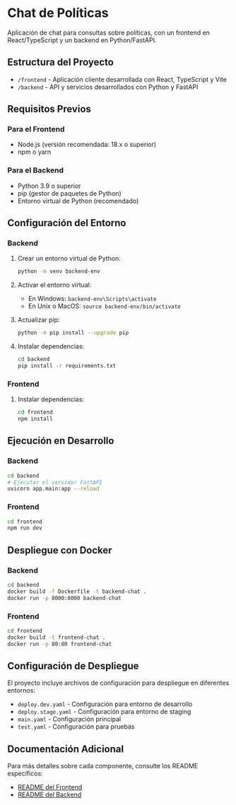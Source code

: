 # Chat de Políticas

Aplicación de chat para consultas sobre políticas, con un frontend en React/TypeScript y un backend en Python/FastAPI.

## Estructura del Proyecto

-   `/frontend` - Aplicación cliente desarrollada con React, TypeScript y Vite
-   `/backend` - API y servicios desarrollados con Python y FastAPI

## Requisitos Previos

### Para el Frontend

-   Node.js (versión recomendada: 18.x o superior)
-   npm o yarn

### Para el Backend

-   Python 3.9 o superior
-   pip (gestor de paquetes de Python)
-   Entorno virtual de Python (recomendado)

## Configuración del Entorno

### Backend

1. Crear un entorno virtual de Python:

    ```bash
    python -m venv backend-env
    ```

2. Activar el entorno virtual:

    - En Windows: `backend-env\Scripts\activate`
    - En Unix o MacOS: `source backend-env/bin/activate`

3. Actualizar pip:

    ```bash
    python -m pip install --upgrade pip
    ```

4. Instalar dependencias:
    ```bash
    cd backend
    pip install -r requirements.txt
    ```

### Frontend

1. Instalar dependencias:
    ```bash
    cd frontend
    npm install
    ```

## Ejecución en Desarrollo

### Backend

```bash
cd backend
# Ejecutar el servidor FastAPI
uvicorn app.main:app --reload
```

### Frontend

```bash
cd frontend
npm run dev
```

## Despliegue con Docker

### Backend

```bash
cd backend
docker build -f Dockerfile -t backend-chat .
docker run -p 8000:8000 backend-chat
```

### Frontend

```bash
cd frontend
docker build -t frontend-chat .
docker run -p 80:80 frontend-chat
```

## Configuración de Despliegue

El proyecto incluye archivos de configuración para despliegue en diferentes entornos:

-   `deploy.dev.yaml` - Configuración para entorno de desarrollo
-   `deploy.stage.yaml` - Configuración para entorno de staging
-   `main.yaml` - Configuración principal
-   `test.yaml` - Configuración para pruebas

## Documentación Adicional

Para más detalles sobre cada componente, consulte los README específicos:

-   [README del Frontend](./frontend/README.md)
-   [README del Backend](./backend/README.md)
